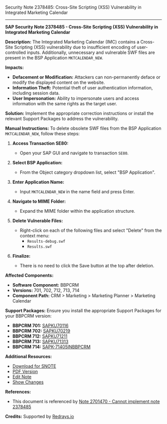 Security Note 2378485: Cross-Site Scripting (XSS) Vulnerability in Integrated Marketing Calendar

---

**SAP Security Note 2378485 - Cross-Site Scripting (XSS) Vulnerability in Integrated Marketing Calendar**

**Description:**
The Integrated Marketing Calendar (IMC) contains a Cross-Site Scripting (XSS) vulnerability due to insufficient encoding of user-controlled inputs. Additionally, unnecessary and vulnerable SWF files are present in the BSP Application `MKTCALENDAR_NEW`.

**Impacts:**
- **Defacement or Modification:** Attackers can non-permanently deface or modify the displayed content on the website.
- **Information Theft:** Potential theft of user authentication information, including session data.
- **User Impersonation:** Ability to impersonate users and access information with the same rights as the target user.

**Solution:**
Implement the appropriate correction instructions or install the relevant Support Packages to address the vulnerability.

**Manual Instructions:**
To delete obsolete SWF files from the BSP Application `MKTCALENDAR_NEW`, follow these steps:

1. **Access Transaction SE80:**
   - Open your SAP GUI and navigate to transaction `SE80`.

2. **Select BSP Application:**
   - From the Object category dropdown list, select "BSP Application".

3. **Enter Application Name:**
   - Input `MKTCALENDAR_NEW` in the name field and press Enter.

4. **Navigate to MIME Folder:**
   - Expand the MIME folder within the application structure.

5. **Delete Vulnerable Files:**
   - Right-click on each of the following files and select "Delete" from the context menu:
     - `Results-debug.swf`
     - `Results.swf`

6. **Finalize:**
   - There is no need to click the Save button at the top after deletion.

**Affected Components:**
- **Software Component:** BBPCRM
- **Versions:** 701, 702, 712, 713, 714
- **Component Path:** CRM > Marketing > Marketing Planner > Marketing Calendar

**Support Packages:**
Ensure you install the appropriate Support Packages for your BBPCRM version:

- **BBPCRM 701:** [SAPKU70116](https://me.sap.com/supportpackage/SAPKU70116)
- **BBPCRM 702:** [SAPKU70219](https://me.sap.com/supportpackage/SAPKU70219)
- **BBPCRM 712:** [SAPKU71211](https://me.sap.com/supportpackage/SAPKU71211)
- **BBPCRM 713:** [SAPKU71313](https://me.sap.com/supportpackage/SAPKU71313)
- **BBPCRM 714:** [SAPK-71405INBBPCRM](https://me.sap.com/supportpackage/SAPK-71405INBBPCRM)

**Additional Resources:**
- [Download for SNOTE](https://notesdownloads.sap.com/note/0040000014030582017)
- [PDF Version](https://userapps.support.sap.com/sap/support/sfm/notes/print/0002378485?language=en-US&token=EEA88CC5596720BFC09741EA8C5B2FF2)
- [Edit Note](https://me.sap.com/sap/support/notes/edit/0002378485)
- [Show Changes](https://me.sap.com/sap/support/notes/compare/0002378485)

**References:**
- This document is referenced by [Note 2701470 - Cannot implement note 2378485](https://me.sap.com/notes/2701470)

**Credits:**
Supported by [Redrays.io](https://redrays.io)